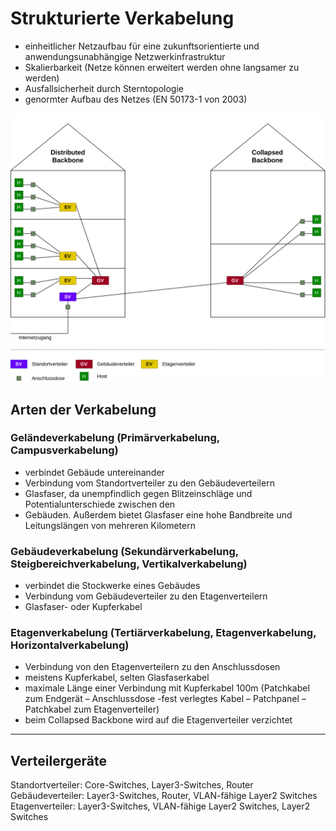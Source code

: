 # Strukturierte Verkabelung

- einheitlicher Netzaufbau für eine zukunftsorientierte und anwendungsunabhängige Netzwerkinfrastruktur
- Skalierbarkeit (Netze können erweitert werden ohne langsamer zu werden)
- Ausfallsicherheit durch Sterntopologie
- genormter Aufbau des Netzes (EN 50173-1 von 2003)

![Verkabelung](./assets/verkabelung.drawio.svg)

## Arten der Verkabelung

### Geländeverkabelung (Primärverkabelung, Campusverkabelung)

- verbindet Gebäude untereinander
- Verbindung vom Standortverteiler zu den Gebäudeverteilern
- Glasfaser, da unempfindlich gegen Blitzeinschläge und Potentialunterschiede zwischen den
- Gebäuden. Außerdem bietet Glasfaser eine hohe Bandbreite und Leitungslängen von mehreren Kilometern

### Gebäudeverkabelung (Sekundärverkabelung, Steigbereichverkabelung, Vertikalverkabelung)

- verbindet die Stockwerke eines Gebäudes
- Verbindung vom Gebäudeverteiler zu den Etagenverteilern
- Glasfaser- oder Kupferkabel

### Etagenverkabelung (Tertiärverkabelung, Etagenverkabelung, Horizontalverkabelung)

- Verbindung von den Etagenverteilern zu den Anschlussdosen
- meistens Kupferkabel, selten Glasfaserkabel
- maximale Länge einer Verbindung mit Kupferkabel 100m (Patchkabel zum Endgerät – Anschlussdose -fest verlegtes Kabel – Patchpanel – Patchkabel zum Etagenverteiler)
- beim Collapsed Backbone wird auf die Etagenverteiler verzichtet

---

## Verteilergeräte

Standortverteiler: Core-Switches, Layer3-Switches, Router  
Gebäudeverteiler: Layer3-Switches, Router, VLAN-fähige Layer2 Switches  
Etagenverteiler: Layer3-Switches, VLAN-fähige Layer2 Switches, Layer2 Switches
